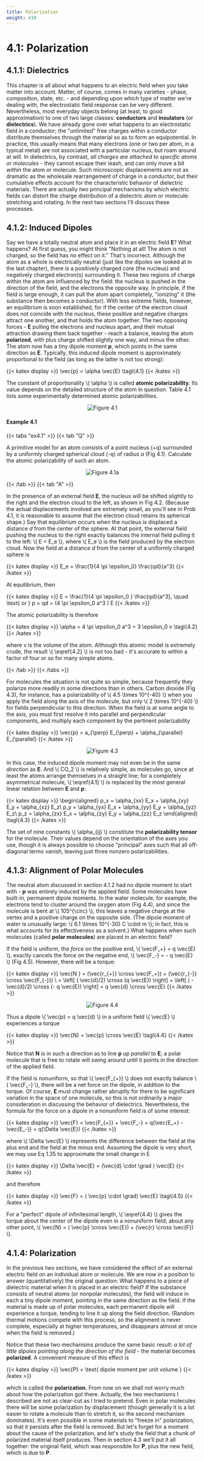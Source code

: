 ```yaml
---
title: Polarization
weight: 410
---
```


# 4.1: Polarization

## 4.1.1: Dielectrics

This chapter is all about what happens to an electric field when you take matter into account. Matter, of course, comes in many varieties - phase, composition, state, etc. - and depending upon which type of matter we're dealing with, the electrostatic field response can be very different. Nevertheless, most everyday objects belong (at least, to good approximation) to one of two large classes: __conductors__ and __insulators__ (or __dielectrics__). We have already gone over what happens to an electrostatic field in a conductor; the "unlimited" free charges within a conductor distribute themselves through the material so as to form an equipotential. In practice, this usually means that many electrons (one or two per atom, in a typical metal) are not associated with a particular nucleus, but roam around at will. In dielectrics, by contrast, _all charges are attached to specific atoms or molecules_ - they cannot escape their leash, and can only move a bit _within_ the atom or molecule. Such microscopic displacements are not as dramatic as the wholesale rearrangement of charge in a conductor, but their cumulative effects account for the characteristic behavior of dielectric materials. There are actually _two_ principal mechanisms by which electric fields can distort the charge distribution of a dielectric atom or molecule: stretching and rotating. In the next two sections I'll discuss these processes.

## 4.1.2: Induced Dipoles

Say we have a totally neutral atom and place it in an electric field __E__? What happens? At first guess, you might think "Nothing at all! The atom is not charged, so the field has no effect on it." That's incorrect. Although the atom as a whole is electrically neutral (just like the dipoles we looked at in the last chapter), there _is_ a positively charged core (the nucleus) and negatively charged electron(s) surrounding it. These two regions of charge within the atom are influenced by the field: the nucleus is pushed in the direction of the field, and the electrons the opposite way. In principle, if the field is large enough, it can pull the atom apart completely, "ionizing" it (the substance then becomes a conductor). With less extreme fields, however, an equilibrium is soon established, for if the center of the electron cloud does not coincide with the nucleus, these positive and negative charges attract one another, and that holds the atom together. The two opposing forces - __E__ pulling the electrons and nucleus apart, and their mutual attraction drawing them back together - reach a balance, leaving the atom __polarized__, with plus charge shifted slightly one way, and minus the other. The atom now has a tiny dipole moment __p__, which points in the same direction as __E__. Typically, this induced dipole moment is approximately proportional to the field (as long as the latter is not too strong):

{{< katex display >}}
\vec{p} = \alpha \vec{E} \tagl{4.1}
{{< /katex >}}

The constant of proportionality \\( \alpha \\) is called __atomic polarizability__. Its value depends on the detailed structure of the atom in question. Table 4.1 lists some experimentally determined atomic polarizabilities.

<p align="center"> <img alt="Figure 4.1" src="/r/img/griffiths/4.1.png" /> </p>

#### Example 4.1

{{< tabs "ex4.1" >}}
{{< tab "Q" >}}

A primitive model for an atom consists of a point nucleus (+q) surrounded by a uniformly charged spherical cloud (-q) of radius _a_ (Fig 4.1). Calculate the atomic polarizability of such an atom.

<p align="center"> <img alt="Figure 4.1a" src="/r/img/griffiths/4.1a.png" /> </p>

{{< /tab >}}
{{< tab "A" >}}


In the presence of an external field __E__, the nucleus will be shifted slightly to the right and the electron cloud to the left, as shown in Fig 4.2. (Because the actual displacements involved are extremely small, as you'll see in Prob 4.1, it is reasonable to assume that the electron cloud retains its spherical shape.) Say that equilibrium occurs when the nucleus is displaced a distance _d_ from the center of the sphere. At that point, the external field pushing the nucleus to the right exactly balances the internal field pulling it to the left: \\( E = E_e \\), where \\( E_e \\) is the field produced by the electron cloud. Now the field at a distance _d_ from the center of a uniformly charged sphere is

{{< katex display >}}
E_e = \frac{1}{4 \pi \epsilon_0} \frac{qd}{a^3} 
{{< /katex >}}

At equilibrium, then

{{< katex display >}}
E = \frac{1}{4 \pi \epsilon_0 } \frac{qd}{a^3}, \quad \text{ or } p = qd = (4 \pi \epsilon_0 a^3 ) E 
{{< /katex >}}

The atomic polarizability is therefore

{{< katex display >}}
\alpha = 4 \pi \epsilon_0 a^3 = 3 \epsilon_0 v \tagl{4.2}
{{< /katex >}}

where _v_ is the volume of the atom. Although this atomic model is extremely crude, the result \\( \eqref{4.2} \\) is not too bad - it's accurate to within a factor of four or so for many simple atoms.


{{< /tab >}}
{{< /tabs >}}


For molecules the situation is not quite so simple, because frequently they polarize more readily in some directions than in others. Carbon dioxide (Fig 4.3), for instance, has a polarizability of \\( 4.5 \times 10^{-40} \\) when you apply the field along the axis of the molecule, but only \\( 2 \times 10^{-40} \\) for fields perpendicular to this direction. When the field is at some angle to the axis, you must first resolve it into parallel and perpendicular components, and multiply each component by the pertinent polarizability

{{< katex display >}}
\vec{p} = a_{\perp} E_{\perp} + \alpha_{\parallel} E_{\parallel} 
{{< /katex >}}

<p align="center"> <img alt="Figure 4.3" src="/r/img/griffiths/4.3.png" /> </p>

In this case, the induced dipole moment may not even be in the same _direction_ as __E__. And \\( CO_2 \\) is relatively simple, as molecules go, since at least the atoms arrange themselves in a straight line; for a completely asymmetrical molecule, \\( \eqref{4.1} \\) is replaced by the most general linear relation between __E__ and __p__:

{{< katex display >}}
 \begin{aligned}
 p_x = \alpha_{xx} E_x + \alpha_{xy} E_y + \alpha_{xz} E_z\\
 p_y = \alpha_{yx} E_x + \alpha_{yy} E_y + \alpha_{yz} E_z\\
 p_z = \alpha_{zx} E_x + \alpha_{zy} E_y + \alpha_{zz} E_z
 \end{aligned}
 \tagl{4.3}
 {{< /katex >}}
 
 The set of nine constants \\( \alpha_{ij} \\) constitute the __polarizability tensor__ for the molecule. Their values depend on the orientation of the axes you use, though it is always possible to choose "principal" axes such that all off-diagonal terms vanish, leaving just three nonzero polarizabilities.

## 4.1.3: Alignment of Polar Molecules

The neutral atom discussed in section 4.1.2 had no dipole moment to start with - __p__ was entirely induced by the applied field. Some molecules have built-in, permanent dipole moments. In the water molecule, for example, the electrons tend to cluster around the oxygen atom (Fig 4.4), and since the molecule is bent at \\( 105^{\circ} \\), this leaves a negative charge at the vertex and a positive charge on the opposite side. (The dipole moment of water is unusually large: \\( 6.1 \times 10^{-30} C \cdot m \\); in fact, this is what accounts for its effectiveness as a solvent.) What happens when such molecules (called __polar molecules__) are placed in an electric field?

If the field is uniform, the _force_ on the positive end, \\( \vec{F_+} = q \vec{E} \\), exactly cancels the force on the negative end, \\( \vec{F_-} = - q \vec{E} \\) (Fig 4.5). However, there will be a torque:

{{< katex display >}}
\vec{N } = (\vec{r_{+}} \cross \vec{F_+}) + (\vec{r_{-}} \cross \vec{F_{-}}) \\
= \left[ ( \vec{d}/2) \cross (q \vec{E}) \right] + \left[ ( -\vec{d}/2) \cross (- q \vec{E}) \right] = q \vec{d} \cross \vec{E}
{{< /katex >}}
 

<p align="center"> <img alt="Figure 4.4" src="/r/img/griffiths/4.4.png" /> </p>

Thus a dipole \\( \vec{p} = q \vec{d} \\) in a uniform field \\( \vec{E} \\) experiences a torque

{{< katex display >}}
\vec{N} = \vec{p} \cross \vec{E} \tagl{4.4}
{{< /katex >}}


Notice that __N__ is in such a direction as to line __p__ up _parallel_ to __E__; a polar molecule that is free to rotate will swing around until it points in the direction of the applied field.

If the field is nonuniform, so that \\( \vec{F_{+}} \\) does not exactly balance \\( \vec{F_-} \\), there will be a net force on the dipole, in addition to the torque. Of course, __E__ must change rather abruptly for there to be significant variation in the space of one molecule, so this is not ordinarily a major consideration in discussing the behavior of dielectrics. Nevertheless, the formula for the force on a dipole in a nonuniform field is of some interest:

{{< katex display >}}
\vec{F} =  \vec{F_{+}} + \vec{F_-} = q(\vec{E_+} - \vec{E_-}) = q(\Delta \vec{E})
{{< /katex >}}

where \\( \Delta \vec{E} \\) represents the difference between the field at the plus end and the field at the minus end. Assuming the dipole is very short, we may use Eq 1.35 to approximate the small change in E

{{< katex display >}}
\Delta \vec{E} = (\vec{d} \cdot \grad ) \vec{E}
{{< /katex >}}

and therefore

{{< katex display >}}
\vec{F} = ( \vec{p} \cdot \grad) \vec{E} \tagl{4.5}
{{< /katex >}}

For a "perfect" dipole of infinitesimal length, \\( \eqref{4.4} \\) gives the torque about the center of the dipole even in a nonuniform field; about any other point, \\( \vec{N} = ( \vec{p} \cross \vec{E}) + (\vec{r} \cross \vec{F}) \\).

## 4.1.4: Polarization

In the previous two sections, we have considered the effect of an external electric field on an individual atom or molecule. We are now in a position to answer (quantitatively) the original question: What happens to a piece of dielectric material when it is placed in an electric field? If the substance consists of neutral atoms (or nonpolar molecules), the field will induce in each a tiny dipole moment, pointing in the same direction as the field. If the material is made up of polar molecules, each permanent dipole will experience a torque, tending to line it up along the field direction. (Random thermal motions compete with this process, so the alignment is never complete, especially at higher temperatures, and disappears almost at once when the field is removed.)

Notice that these two mechanisms produce the same basic result: _a lot of little dipoles pointing along the direction of the field_ - the material becomes __polarized__. A convenient measure of this effect is

{{< katex display >}}
\vec{P} = \text{ dipole moment per unit volume }
{{< /katex >}}

which is called the __polarization__. From now on we shall not worry much about how the polarization got there. Actually, the two mechanisms I described are not as clear-cut as I tried to pretend. Even in polar molecules there will be some polarization by displacement (though generally it is a lot easier to rotate a molecule than to stretch it, so the second mechanism dominates). It's even possible in some materials to "freeze in" polarization, so that it persists after the field is removed. But let's forget for a moment about the cause of the polarization, and let's study the field that a chunk of polarized material itself produces. Then in section 4.3 we'll put it all together: the original field, which was responsible for __P__, plus the new field, which is due to __P__.